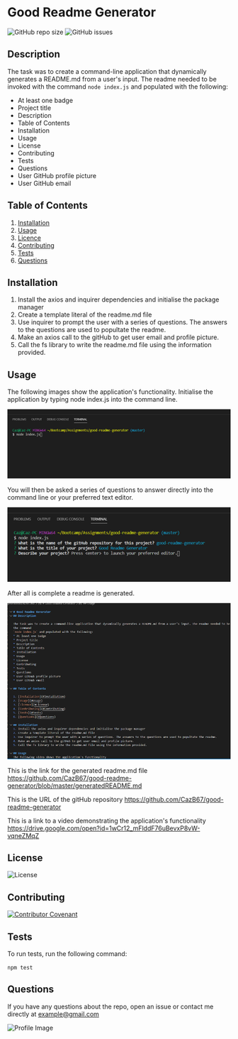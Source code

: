 
# Good Readme Generator 
![GitHub repo size](https://img.shields.io/github/repo-size/cazb67/good-readme-generator)
![GitHub issues](https://img.shields.io/github/issues/cazb67/good-readme-generator)
## Description
The task was to create a command-line application that dynamically generates a README.md from a user's input. The readme needed to be invoked with the command
`node index.js` and populated with the following:
* At least one badge
* Project title
* Description
* Table of Contents
* Installation
* Usage
* License
* Contributing
* Tests
* Questions
* User GitHub profile picture
* User GitHub email
## Table of Contents
1. [Installation](#Installation)
2. [Usage](#Usage)
3. [Licence](#License)
4. [Contributing](#Contributing)
5. [Tests](#Tests)
6. [Questions](#Questions)

## Installation
1. Install the axios and inquirer dependencies and initialise the package manager
2. Create a template literal of the readme.md file
3. Use inquirer to prompt the user with a series of questions. The answers to the questions are used to popultate the readme.
4. Make an axios call to the gitHub to get user email and profile picture.
5. Call the fs library to write the readme.md file using the information provided.

## Usage
The following images show the application's functionality.
Initialise the application by typing node index.js into the command line.

![Start](1.PNG)

You will then be asked a series of questions to answer directly into the command line or your preferred text editor.

![In Progress](2.PNG)

After all is complete a readme is generated.

![Result](3.PNG)

This is the link for the generated readme.md file
https://github.com/CazB67/good-readme-generator/blob/master/generatedREADME.md

This is the URL of the gitHub repository
https://github.com/CazB67/good-readme-generator

This is a link to a video demonstrating the application's functionality
https://drive.google.com/open?id=1wCr12_mFlddF76uBevxP8vW-vqneZMqZ

## License
![License](https://img.shields.io/github/license/cazb67/good-readme-generator?style=flat-square)

## Contributing
[![Contributor Covenant](https://img.shields.io/badge/Contributor%20Covenant-v2.0%20adopted-ff69b4.svg)](code_of_conduct.md)

## Tests
To run tests, run the following command:
​
```
npm test
```

## Questions
If you have any questions about the repo, open an issue or contact me directly at example@gmail.com

![Profile Image](https://avatars1.githubusercontent.com/u/58319229?v=4)